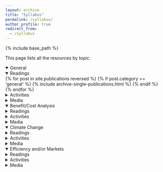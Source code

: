 ```yaml
---
layout: archive
title: "Syllabus"
permalink: /syllabus/
author_profile: true
redirect_from:
  - /syllabus
---
```


{% include base_path %}

This page lists all the resources by topic. 

<details open>
  <summary class= "id2" > General </summary>
  <div class="content">
    <details class="sub_detail" open>
      <summary> Readings </summary>
      <div class="content">
          {% for post in site.publications reversed %}
              {% if post.category == 'general' %}
                {% include archive-single-publications.html %}
              {% endif %}
          {% endfor %}
      </div>
    </details>
    <details class="sub_detail" close>
      <summary> Activities </summary>
      <div class="content">
          {% for post in site.activities reversed %}
              {% if post.category == 'general' %}
                {% include archive-single-activities.html %}
              {% endif %}
          {% endfor %}
      </div>
    </details>
    <details class="sub_detail" close>
      <summary> Media </summary>
      <div class="content">
        {% for post in site.media reversed %}
          {% if post.category == 'general' %}
            {% include archive-single-podcasts.html %}
          {% endif %}
        {% endfor %}
      </div>
    </details>

  </div>
</details>

<details open>
  <summary> Benefit/Cost Analysis </summary>
  <div class="content">
    <details class="sub_detail" close>
      <summary> Readings </summary>
      <div class="content">
          {% for post in site.publications reversed %}
              {% if post.category == 'benefit-cost' %}
                {% include archive-single-publications.html %}
              {% endif %}
          {% endfor %}
      </div>
    </details>
    <details class="sub_detail" close>
      <summary> Activities </summary>
      <div class="content">
          {% for post in site.activities reversed %}
              {% if post.category == 'benefit-cost' %}
                {% include archive-single-activities.html %}
              {% endif %}
          {% endfor %}
      </div>
    </details>
    <details class="sub_detail" close>
      <summary> Media </summary>
      <div class="content">
        {% for post in site.media reversed %}
          {% if post.category == 'benefit-cost' %}
            {% include archive-single-podcasts.html %}
          {% endif %}
        {% endfor %}
      </div>
    </details>

  </div>
</details>

<details open>
  <summary class = "id2"> Climate Change </summary>
  <div class="content">
    <details class="sub_detail" close>
      <summary> Readings </summary>
      <div class="content">
          {% for post in site.publications reversed %}
              {% if post.category == 'climate change' %}
                {% include archive-single-publications.html %}
              {% endif %}
          {% endfor %}
      </div>
    </details>
    <details class="sub_detail" close>
      <summary> Activities </summary>
      <div class="content">
          {% for post in site.activities reversed %}
              {% if post.category == 'climate change' %}
                {% include archive-single-activities.html %}
              {% endif %}
          {% endfor %}
      </div>
    </details>
    <details class="sub_detail" close>
      <summary> Media </summary>
      <div class="content">
        {% for post in site.media reversed %}
          {% if post.category == 'climate change' %}
            {% include archive-single-podcasts.html %}
          {% endif %}
        {% endfor %}
      </div>
    </details>

  </div>
</details>

<details open>
  <summary> Efficiency and/or Markets </summary>
  <div class="content">
    <details class="sub_detail" close>
      <summary> Readings </summary>
      <div class="content">
          {% for post in site.publications reversed %}
              {% if post.category == 'efficiency' %}
                {% include archive-single-publications.html %}
              {% endif %}
          {% endfor %}
      </div>
    </details>
    <details class="sub_detail" close>
      <summary> Activities </summary>
      <div class="content">
          {% for post in site.activities reversed %}
              {% if post.category == 'efficiency' %}
                {% include archive-single-activities.html %}
              {% endif %}
          {% endfor %}
      </div>
    </details>
    <details class="sub_detail" close>
      <summary> Media </summary>
      <div class="content">
        {% for post in site.media reversed %}
          {% if post.category == 'efficiency' %}
            {% include archive-single-podcasts.html %}
          {% endif %}
        {% endfor %}
      </div>
    </details>

  </div>
</details>